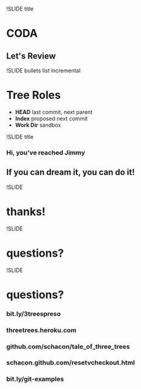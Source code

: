 !SLIDE title

# CODA #
## Let's Review ##

!SLIDE bullets list incremental

# Tree Roles #

* **HEAD** last commit, next parent
* **Index** proposed next commit
* **Work Dir** sandbox

!SLIDE title

### Hi, you've reached Jimmy ###
## If you can dream it, you can do it! ##

!SLIDE

# thanks! #

!SLIDE

# questions? #

!SLIDE

# questions? #

### bit.ly/3treespreso ###
### threetrees.heroku.com ###
### github.com/schacon/tale_of_three_trees ###
### schacon.github.com/resetvcheckout.html ###
### bit.ly/git-examples ###
